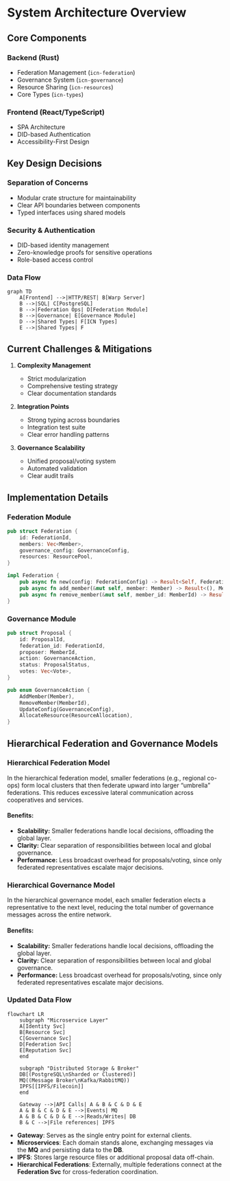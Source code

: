 # System Architecture Overview

## Core Components

### Backend (Rust)
- Federation Management (`icn-federation`)
- Governance System (`icn-governance`)
- Resource Sharing (`icn-resources`)
- Core Types (`icn-types`)

### Frontend (React/TypeScript)
- SPA Architecture
- DID-based Authentication
- Accessibility-First Design

## Key Design Decisions

### Separation of Concerns
- Modular crate structure for maintainability
- Clear API boundaries between components
- Typed interfaces using shared models

### Security & Authentication
- DID-based identity management
- Zero-knowledge proofs for sensitive operations
- Role-based access control

### Data Flow
```mermaid
graph TD
    A[Frontend] -->|HTTP/REST| B[Warp Server]
    B -->|SQL| C[PostgreSQL]
    B -->|Federation Ops| D[Federation Module]
    B -->|Governance| E[Governance Module]
    D -->|Shared Types| F[ICN Types]
    E -->|Shared Types| F
```

## Current Challenges & Mitigations

1. **Complexity Management**
   - Strict modularization
   - Comprehensive testing strategy
   - Clear documentation standards

2. **Integration Points**
   - Strong typing across boundaries
   - Integration test suite
   - Clear error handling patterns

3. **Governance Scalability**
   - Unified proposal/voting system
   - Automated validation
   - Clear audit trails

## Implementation Details

### Federation Module
```rust
pub struct Federation {
    id: FederationId,
    members: Vec<Member>,
    governance_config: GovernanceConfig,
    resources: ResourcePool,
}

impl Federation {
    pub async fn new(config: FederationConfig) -> Result<Self, FederationError>;
    pub async fn add_member(&mut self, member: Member) -> Result<(), MembershipError>;
    pub async fn remove_member(&mut self, member_id: MemberId) -> Result<(), GovernanceError>;
}
```

### Governance Module
```rust
pub struct Proposal {
    id: ProposalId,
    federation_id: FederationId,
    proposer: MemberId,
    action: GovernanceAction,
    status: ProposalStatus,
    votes: Vec<Vote>,
}

pub enum GovernanceAction {
    AddMember(Member),
    RemoveMember(MemberId),
    UpdateConfig(GovernanceConfig),
    AllocateResource(ResourceAllocation),
}
```

## Hierarchical Federation and Governance Models

### Hierarchical Federation Model
In the hierarchical federation model, smaller federations (e.g., regional co-ops) form local clusters that then federate upward into larger “umbrella” federations. This reduces excessive lateral communication across cooperatives and services.

#### Benefits:
- **Scalability:** Smaller federations handle local decisions, offloading the global layer.
- **Clarity:** Clear separation of responsibilities between local and global governance.
- **Performance:** Less broadcast overhead for proposals/voting, since only federated representatives escalate major decisions.

### Hierarchical Governance Model
In the hierarchical governance model, each smaller federation elects a representative to the next level, reducing the total number of governance messages across the entire network.

#### Benefits:
- **Scalability:** Smaller federations handle local decisions, offloading the global layer.
- **Clarity:** Clear separation of responsibilities between local and global governance.
- **Performance:** Less broadcast overhead for proposals/voting, since only federated representatives escalate major decisions.

### Updated Data Flow
```mermaid
flowchart LR
    subgraph "Microservice Layer"
    A[Identity Svc]
    B[Resource Svc]
    C[Governance Svc]
    D[Federation Svc]
    E[Reputation Svc]
    end
    
    subgraph "Distributed Storage & Broker"
    DB[(PostgreSQL\nSharded or Clustered)]
    MQ((Message Broker\nKafka/RabbitMQ))
    IPFS[[IPFS/Filecoin]]
    end

    Gateway -->|API Calls| A & B & C & D & E
    A & B & C & D & E -->|Events| MQ
    A & B & C & D & E -->|Reads/Writes| DB
    B & C -->|File references| IPFS
```

- **Gateway**: Serves as the single entry point for external clients.
- **Microservices**: Each domain stands alone, exchanging messages via the **MQ** and persisting data to the **DB**.
- **IPFS**: Stores large resource files or additional proposal data off-chain.
- **Hierarchical Federations**: Externally, multiple federations connect at the **Federation Svc** for cross-federation coordination.
